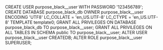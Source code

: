 
CREATE USER purpose_black__user WITH PASSWORD '123456789';
CREATE DATABASE purpose_black_db OWNER purpose_black__user ENCODING 'UTF8' LC_COLLATE = 'en_US.UTF-8' LC_CTYPE = 'en_US.UTF-8' TEMPLATE template0;
GRANT ALL PRIVILEGES ON DATABASE purpose_black_db TO purpose_black__user;
GRANT ALL PRIVILEGES ON ALL TABLES IN SCHEMA public TO purpose_black__user;
ALTER USER purpose_black__user CREATEDB;
ALTER ROLE purpose_black__user SUPERUSER;